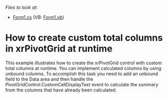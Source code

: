 <!-- default file list -->
*Files to look at*:

* [Form1.cs](./CS/PivotWithCustomColumnsAtRuntime/Form1.cs) (VB: [Form1.vb](./VB/PivotWithCustomColumnsAtRuntime/Form1.vb))
<!-- default file list end -->
# How to create custom total columns in xrPivotGrid at runtime


<p>This example illustrates how to create the xrPivotGrid control with custom total columns at runtime. You can implement calculated columns by using unbound columns. To accomplish this task you need to add an unbound field to the Data area and then handle the PivotGridControl.CustomCellDisplayText event to calculate the summary from the columns that have already been calculated.</p>

<br/>


